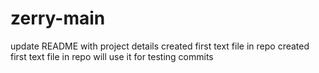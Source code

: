 # zerry-main
update README with project details
created first text file in repo
created first text file in repo
will use it for testing commits

